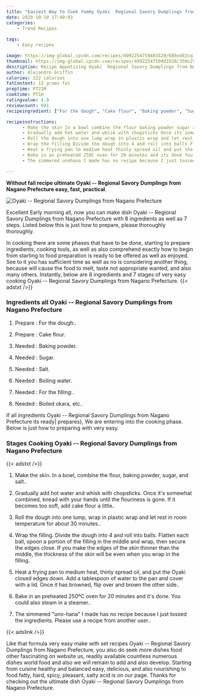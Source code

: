 ```yaml
---
title: "Easiest Way to Cook Yummy Oyaki  Regional Savory Dumplings from Nagano Prefecture"
date: 2020-10-10 17:49:03
categories:
    - Trend Recipes
    
tags:
    - Easy recipes

image: https://img-global.cpcdn.com/recipes/4992254759403520/680x482cq70/oyaki-regional-savory-dumplings-from-nagano-prefecture-recipe-main-photo.jpg
thumbnail: https://img-global.cpcdn.com/recipes/4992254759403520/350x250cq70/oyaki-regional-savory-dumplings-from-nagano-prefecture-recipe-main-photo.jpg
description: Recipe Appetizing Oyaki  Regional Savory Dumplings from Nagano Prefecture with 8 ingredients and 7 stages of easy cooking.
author: Alejandro Griffin
calories: 222 calories
fatContent: 13 grams fat
preptime: PT21M
cooktime: PT1H
ratingvalue: 4.9
reviewcount: 691
recipeingredient: ["For the dough", "Cake flour", "Baking powder", "Sugar", "Salt", "Boiling water", "For the filling", "Boiled okara etc"]

recipeinstructions: 
      - Make the skin In a bowl combine the flour baking powder sugar and salt 
      - Gradually add hot water and whisk with chopsticks Once its somewhat combined knead with your hands until the flouriness is gone If it becomes too soft add cake flour a little 
      - Roll the dough into one lump wrap in plastic wrap and let rest in room temperature for about 30 minutes 
      - Wrap the filling Divide the dough into 4 and roll into balls Flatten each ball spoon a portion of the filling in the middle and wrap then secure the edges close If you make the edges of the skin thinner than the middle the thickness of the skin will be even when you wrap in the filling 
      - Heat a frying pan to medium heat thinly spread oil and put the Oyaki closed edges down Add a tablespoon of water to the pan and cover with a lid Once it has browned flip over and brown the other side 
      - Bake in an preheated 250C oven for 20 minutes and its done You could also steam in a steamer 
      - The simmered unohana I made has no recipe because I just tossed the ingredients Please use a recipe from another user

---
```




**Without fail recipe ultimate Oyaki -- Regional Savory Dumplings from Nagano Prefecture easy, fast, practical**. 


![Oyaki -- Regional Savory Dumplings from Nagano Prefecture](https://img-global.cpcdn.com/recipes/4992254759403520/680x482cq70/oyaki-regional-savory-dumplings-from-nagano-prefecture-recipe-main-photo.jpg "Oyaki -- Regional Savory Dumplings from Nagano Prefecture")




Excellent Early morning all, now you can make dish Oyaki -- Regional Savory Dumplings from Nagano Prefecture with 8 ingredients as well as 7 steps. Listed below this is just how to prepare, please thoroughly thoroughly.

In cooking there are some phases that have to be done, starting to prepare ingredients, cooking tools, as well as also comprehend exactly how to begin from starting to food preparation is ready to be offered as well as enjoyed. See to it you has sufficient time as well as no is considering another thing, because will cause the food to melt, taste not appropriate wanted, and also many others. Instantly, below are 8 ingredients and 7 stages of very easy cooking Oyaki -- Regional Savory Dumplings from Nagano Prefecture.
{{< adstxt />}}

### Ingredients all Oyaki -- Regional Savory Dumplings from Nagano Prefecture


1. Prepare  : For the dough:.

1. Prepare  : Cake flour.

1. Needed  : Baking powder.

1. Needed  : Sugar.

1. Needed  : Salt.

1. Needed  : Boiling water.

1. Needed  : For the filling:.

1. Needed  : Boiled okara, etc..



If all ingredients Oyaki -- Regional Savory Dumplings from Nagano Prefecture its ready| prepares}, We are entering into the cooking phase. Below is just how to preparing with very easy.

### Stages Cooking Oyaki -- Regional Savory Dumplings from Nagano Prefecture

{{< adstxt />}}


1. Make the skin. In a bowl, combine the flour, baking powder, sugar, and salt..



1. Gradually add hot water and whisk with chopsticks. Once it&#39;s somewhat combined, knead with your hands until the flouriness is gone. If it becomes too soft, add cake flour a little..



1. Roll the dough into one lump, wrap in plastic wrap and let rest in room temperature for about 30 minutes..



1. Wrap the filling. Divide the dough into 4 and roll into balls. Flatten each ball, spoon a portion of the filling in the middle and wrap, then secure the edges close. If you make the edges of the skin thinner than the middle, the thickness of the skin will be even when you wrap in the filling..



1. Heat a frying pan to medium heat, thinly spread oil, and put the Oyaki closed edges down. Add a tablespoon of water to the pan and cover with a lid. Once it has browned, flip over and brown the other side..



1. Bake in an preheated 250ºC oven for 20 minutes and it&#39;s done. You could also steam in a steamer..



1. The simmered &#34;uno-hana&#34; I made has no recipe because I just tossed the ingredients. Please use a recipe from another user..





{{< adslink />}}

Like that formula very easy make with set recipes Oyaki -- Regional Savory Dumplings from Nagano Prefecture, you also do seek more dishes food other fascinating on website us, readily available countless numerous dishes world food and also we will remain to add and also develop. Starting from cuisine healthy and balanced easy, delicious, and also nourishing to food fatty, hard, spicy, pleasant, salty acid is on our page. Thanks for checking out the ultimate dish Oyaki -- Regional Savory Dumplings from Nagano Prefecture.
